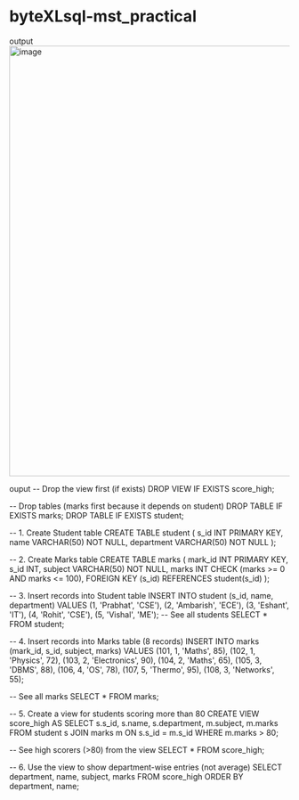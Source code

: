 # byteXLsql-mst_practical
output 
<img width="1796" height="773" alt="image" src="https://github.com/user-attachments/assets/dbcf6110-6e5a-4b07-ae4d-66308c4c909a" />


ouput
-- Drop the view first (if exists)
DROP VIEW IF EXISTS score_high;

-- Drop tables (marks first because it depends on student)
DROP TABLE IF EXISTS marks;
DROP TABLE IF EXISTS student;



-- 1. Create Student table
CREATE TABLE student (
    s_id INT PRIMARY KEY,
    name VARCHAR(50) NOT NULL,
    department VARCHAR(50) NOT NULL
);

-- 2. Create Marks table
CREATE TABLE marks (
    mark_id INT PRIMARY KEY,
    s_id INT,
    subject VARCHAR(50) NOT NULL,
    marks INT CHECK (marks >= 0 AND marks <= 100),
    FOREIGN KEY (s_id) REFERENCES student(s_id)
);

-- 3. Insert records into Student table
INSERT INTO student (s_id, name, department) VALUES
(1, 'Prabhat', 'CSE'),
(2, 'Ambarish', 'ECE'),
(3, 'Eshant', 'IT'),
(4, 'Rohit', 'CSE'),
(5, 'Vishal', 'ME');
-- See all students
SELECT * FROM student;

-- 4. Insert records into Marks table (8 records)
INSERT INTO marks (mark_id, s_id, subject, marks) VALUES
(101, 1, 'Maths', 85),
(102, 1, 'Physics', 72),
(103, 2, 'Electronics', 90),
(104, 2, 'Maths', 65),
(105, 3, 'DBMS', 88),
(106, 4, 'OS', 78),
(107, 5, 'Thermo', 95),
(108, 3, 'Networks', 55);

-- See all marks
SELECT * FROM marks;

-- 5. Create a view for students scoring more than 80
CREATE VIEW score_high AS
SELECT s.s_id, s.name, s.department, m.subject, m.marks
FROM student s
JOIN marks m ON s.s_id = m.s_id
WHERE m.marks > 80;

-- See high scorers (>80) from the view
SELECT * FROM score_high;


-- 6. Use the view to show department-wise entries (not average)
SELECT department, name, subject, marks
FROM score_high
ORDER BY department, name;
